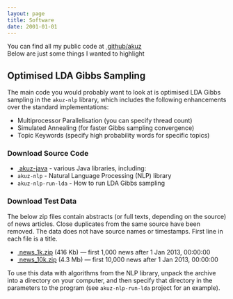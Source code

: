 ```yaml
---
layout: page
title: Software
date: 2001-01-01
---
```


<p class="message">
You can find all my public code at <a href="{{ site.github }}"><i class="fa fa-github"></i>&nbsp;github/akuz</a><br />
Below are just some things I wanted to highlight
</p>


## Optimised LDA Gibbs Sampling

The main code you would probably want to look at is optimised LDA Gibbs sampling in the `akuz-nlp` library, which includes the following enhancements over the standard implementations:

* Multiprocessor Parallelisation (you can specify thread count)
* Simulated Annealing (for faster Gibbs sampling convergence)
* Topic Keywords (specify high probability words for specific topics)

### Download Source Code

* <a href="{{ site.github }}/akuz-java"><i class="fa fa-github"></i>&nbsp;akuz-java</a> - various Java libraries, including:
 * `akuz-nlp` - Natural Language Processing (NLP) library
 * `akuz-nlp-run-lda` - How to run LDA Gibbs sampling

### Download Test Data

The below zip files contain abstracts (or full texts, depending on the source) of news articles. Close duplicates from the same source have been removed. The data does not have source names or timestamps. First line in each file is a title.

* <a href="{{ site.baseurl }}resources/data/news_1k.zip"><i class="fa fa-file-zip-o"></i>&nbsp;news_1k.zip</a> (416 Kb) — first 1,000 news after 1 Jan 2013, 00:00:00
* <a href="{{ site.baseurl }}resources/data/news_10k.zip"><i class="fa fa-file-zip-o"></i>&nbsp;news_10k.zip</a> (4.3 Mb) — first 10,000 news after 1 Jan 2013, 00:00:00

To use this data with algorithms from the NLP library, unpack the archive into a directory on your computer, and then specify that directory in the parameters to the program (see `akuz-nlp-run-lda` project for an example).

